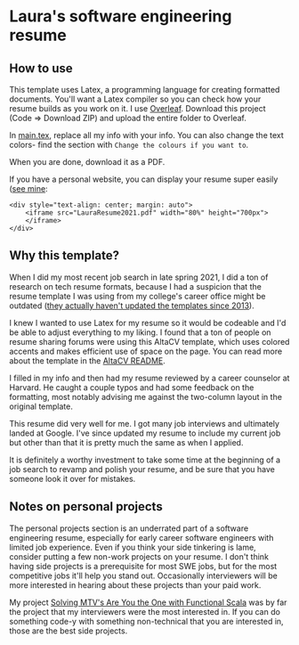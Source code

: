 # Laura's software engineering resume

## How to use
This template uses Latex, a programming language for creating formatted documents. You'll want a Latex compiler so you can check how your resume builds as you work on it. I use [Overleaf](https://www.overleaf.com/). Download this project (Code => Download ZIP) and upload the entire folder to Overleaf. 

In [main.tex](https://github.com/laurachapman/resume-2022/main.tex), replace all my info with your info. You can also change the text colors- find the section with `Change the colours if you want to`. 

When you are done, download it as a PDF. 

If you have a personal website, you can display your resume super easily ([see mine](https://laurachapman.github.io/resume.html): 
```
<div style="text-align: center; margin: auto">
    <iframe src="LauraResume2021.pdf" width="80%" height="700px">
    </iframe>
</div>
```

## Why this template?
When I did my most recent job search in late spring 2021, I did a ton of research on tech resume formats, because I had a suspicion that the resume template I was using from my college's career office might be outdated ([they actually haven't updated the templates since 2013](https://ocs.fas.harvard.edu/files/ocs/files/seas_junior20-21.pdf?m=1598219780)). 

I knew I wanted to use Latex for my resume so it would be codeable and I'd be able to adjust everything to my liking. I found that a ton of people on resume sharing forums were using this AltaCV template, which uses colored accents and makes efficient use of space on the page. You can read more about the template in the [AltaCV README](https://github.com/laurachapman/resume-2022/ALTACV.md).

I filled in my info and then had my resume reviewed by a career counselor at Harvard. He caught a couple typos and had some feedback on the formatting, most notably advising me against the two-column layout in the original template. 

This resume did very well for me. I got many job interviews and ultimately landed at Google. I've since updated my resume to include my current job but other than that it is pretty much the same as when I applied.

It is definitely a worthy investment to take some time at the beginning of a job search to revamp and polish your resume, and be sure that you have someone look it over for mistakes. 

## Notes on personal projects
The personal projects section is an underrated part of a software engineering resume, especially for early career software engineers with limited job experience. Even if you think your side tinkering is lame, consider putting a few non-work projects on your resume. I don't think having side projects is a prerequisite for most SWE jobs, but for the most competitive jobs it'll help you stand out. Occasionally interviewers will be more interested in hearing about these projects than your paid work. 

My project [Solving MTV's Are You the One with Functional Scala](https://laura-chapman.medium.com/solving-mtvs-are-you-the-one-with-functional-scala-c3815ec361a) was by far the project that my interviewers were the most interested in. If you can do something code-y with something non-technical that you are interested in, those are the best side projects. 